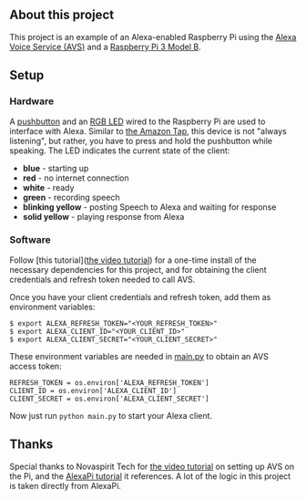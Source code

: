 ## About this project
This project is an example of an Alexa-enabled Raspberry Pi using the [Alexa Voice Service (AVS)](https://developer.amazon.com/alexa-voice-service) and a [Raspberry Pi 3 Model B](https://www.amazon.com/Raspberry-Pi-RASP-PI-3-Model-Motherboard/dp/B01CD5VC92).

## Setup
### Hardware
A [pushbutton](https://www.amazon.com/6x6x6mm-Momentary-Push-Button-Switch/dp/B01GN79QF8) and an [RGB LED](https://www.amazon.com/DIY-3-Color-RGB-Module-Arduino/dp/B0100A92BC) wired to the Raspberry Pi are used to interface with Alexa. Similar to [the Amazon Tap](https://www.amazon.com/Amazon-Tap-Alexa-Enabled-Portable-Bluetooth/dp/B01BH83OOM), this device is not "always listening", but rather, you have to press and hold the pushbutton while speaking. The LED indicates the current state of the client:
* **blue** - starting up
* **red** - no internet connection
* **white** - ready
* **green** - recording speech
* **blinking yellow** - posting Speech to Alexa and waiting for response
* **solid yellow** - playing response from Alexa

### Software
Follow [this tutorial]([the video tutorial](https://www.youtube.com/watch?v=frH9HaQTFL8)) for a one-time install of the necessary dependencies for this project, and for obtaining the client credentials and refresh token needed to call AVS.

Once you have your client credentials and refresh token, add them as environment variables:

```
$ export ALEXA_REFRESH_TOKEN="<YOUR_REFRESH_TOKEN>"
$ export ALEXA_CLIENT_ID="<YOUR_CLIENT_ID>"
$ export ALEXA_CLIENT_SECRET="<YOUR_CLIENT_SECRET>"
```

These environment variables are needed in [main.py](main.py) to obtain an AVS access token:

```
REFRESH_TOKEN = os.environ['ALEXA_REFRESH_TOKEN']
CLIENT_ID = os.environ['ALEXA_CLIENT_ID']
CLIENT_SECRET = os.environ['ALEXA_CLIENT_SECRET']
```

Now just run `python main.py` to start your Alexa client.

## Thanks
Special thanks to Novaspirit Tech for [the video tutorial](https://www.youtube.com/watch?v=frH9HaQTFL8) on setting up AVS on the Pi, and the [AlexaPi tutorial](https://github.com/novaspirit/AlexaPi/) it references. A lot of the logic in this project is taken directly from AlexaPi.
